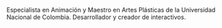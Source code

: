 Especialista en Animación y Maestro en Artes Plásticas de la Universidad Nacional de Colombia. Desarrollador y creador de interactivos.
